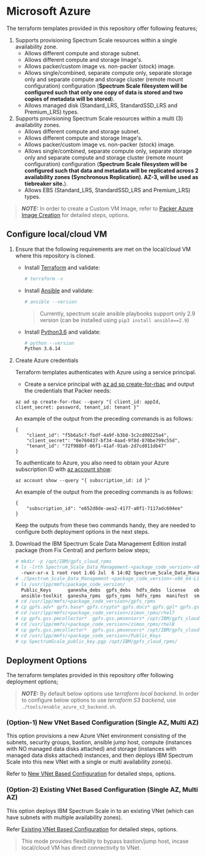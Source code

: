 # Microsoft Azure

The terraform templates provided in this repository offer following features;

  1. Supports provisioning Spectrum Scale resources within a single availability zone.
        - Allows different compute and storage subnet.
        - Allows different compute and storage Image's.
        - Allows packer/custom image vs. non-packer (stock) image.
        - Allows single/combined, separate compute only, separate storage only and separate compute and storage cluster (remote mount configuration) configuration (**Spectrum Scale filesystem will be configured such that only one copy of data is stored and two copies of metadata will be stored**).
        - Allows managed disk (Standard_LRS, StandardSSD_LRS and Premium_LRS) types.
  2. Supports provisioning Spectrum Scale resources within a multi (3) availability zones.
        - Allows different compute and storage subnet.
        - Allows different compute and storage Image's.
        - Allows packer/custom image vs. non-packer (stock) image.
        - Allows single/combined, separate compute only, separate storage only and separate compute and storage cluster (remote mount configuration) configuration (**Spectrum Scale filesystem will be configured such that data and metadata will be replicated across 2 availability zones (Synchronous Replication). AZ-3, will be used as tiebreaker site.**).
        - Allows EBS (Standard_LRS, StandardSSD_LRS and Premium_LRS) types.

  > **_NOTE:_** In order to create a Custom VM Image, refer to [Packer Azure Image Creation](../packer_templates/azure/README.md) for detailed steps, options.

## Configure local/cloud VM

1. Ensure that the following requirements are met on the local/cloud VM where this repository is cloned.

    - Install [Terraform](https://www.terraform.io/downloads.html) and validate:

        ```bash
        # terraform -v
        ```

    - Install [Ansible](https://docs.ansible.com/ansible/latest/installation_guide/intro_installation.html) and validate:

        ```bash
        # ansible --version
        ```

        > Currently, spectrum scale ansible playbooks support only 2.9 version (can be installed using `pip3 install ansible==2.9`)

    - Install [Python3.6](https://www.python.org/downloads/) and validate:

        ```bash
        # python --version
        Python 3.6.14
        ```

2. Create Azure credentials

    Terraform templates authenticates with Azure using a service principal.

    - Create a service principal with [az ad sp create-for-rbac](https://docs.microsoft.com/en-us/cli/azure/ad/sp) and output the credentials that Packer needs:

    ```azurecli
    az ad sp create-for-rbac --query "{ client_id: appId, client_secret: password, tenant_id: tenant }"
    ```

    An example of the output from the preceding commands is as follows:

    ```azurecli
    {
        "client_id": "f5b6a5cf-fbdf-4a9f-b3b8-3c2cd00225a4",
        "client_secret": "0e760437-bf34-4aad-9f8d-870be799c55d",
        "tenant_id": "72f988bf-86f1-41af-91ab-2d7cd011db47"
    }
    ```

    To authenticate to Azure, you also need to obtain your Azure subscription ID with [az account show](https://docs.microsoft.com/en-us/cli/azure/account):

    ```azurecli
    az account show --query "{ subscription_id: id }"
    ```

    An example of the output from the preceding commands is as follows:

    ```azurecli
    {
        "subscription_id": "e652d8de-aea2-4177-a0f1-7117adc604ee"
    }
    ```

    Keep the outputs from these two commands handy, they are needed to configure both deployment options in the next steps.

3. Download the IBM Spectrum Scale Data Management Edition install package (from Fix Central) and perform below steps;

    ```bash
    # mkdir -p /opt/IBM/gpfs_cloud_rpms
    # ls -lrth Spectrum_Scale_Data_Management-<package_code_version>-x86_64-Linux-install
      -rwxr-xr-x 1 root root 1.6G Jul  6 14:02 Spectrum_Scale_Data_Management-<package_code_version>-x86_64-Linux-install
    # ./Spectrum_Scale_Data_Management-<package_code_version>-x86_64-Linux-install --silent
    # ls /usr/lpp/mmfs/package_code_version/
      Public_Keys      ganesha_debs  gpfs_debs  hdfs_debs  license   object_rpms  smb_rpms  zimon_debs
      ansible-toolkit  ganesha_rpms  gpfs_rpms  hdfs_rpms  manifest  smb_debs     tools     zimon_rpms
    # cd /usr/lpp/mmfs/<package_code_version>/gpfs_rpms
    # cp gpfs.adv* gpfs.base* gpfs.crypto* gpfs.docs* gpfs.gpl* gpfs.gskit* gpfs.gui* gpfs.java* gpfs.license.dm* gpfs.msg.en_US* /opt/IBM/gpfs_cloud_rpms/
    # cd /usr/lpp/mmfs/<package_code_version>/zimon_rpms/rhel7
    # cp gpfs.gss.pmcollector*  gpfs.gss.pmsensors* /opt/IBM/gpfs_cloud_rpms
    # cd /usr/lpp/mmfs/<package_code_version>/zimon_rpms/rhel8
    # cp gpfs.gss.pmcollector*  gpfs.gss.pmsensors* /opt/IBM/gpfs_cloud_rpms
    # cd /usr/lpp/mmfs/<package_code_version>/Public_Keys
    # cp SpectrumScale_public_key.pgp /opt/IBM/gpfs_cloud_rpms/
    ```

## Deployment Options

The terraform templates provided in this repository offer following deployment options;

> **_NOTE:_** By default below options use *terraform local backend*.
In order to configure below options to use *terraform S3 backend*, use `./tools/enable_azure_s3_backend.sh`.

### (Option-1) New VNet Based Configuration (Single AZ, Multi AZ)

This option provisions a new Azure VNet environment consisting of the subnets, security groups, bastion, ansible jump host, compute (instances with NO managed data disks attached) and storage (instances with managed data disks attached) instances, and then deploys IBM Spectrum Scale into this new VNet with a single or multi availability zone(s).

Refer to [New VNet Based Configuration](../azure_scale_templates/azure_new_vnet_scale/README.md) for detailed steps, options.

### (Option-2) Existing VNet Based Configuration (Single AZ, Multi AZ)

This option deploys IBM Spectrum Scale in to an existing VNet (which can have subnets with multiple availability zones).

Refer [Existing VNet Based Configuration](../azure_scale_templates/sub_modules/instance_template/README.md) for detailed steps, options.

> This mode provides flexibility to bypass bastion/jump host, incase local/cloud VM has direct connectivity to VNet.
